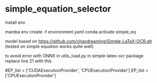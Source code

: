 # simple_equation_selector


install env

mamba env create -f environment.yaml
conda activate simple_eq



model based on https://github.com/chaodreaming/Simple-LaTeX-OCR.git (tested on simple equation works quite well)


to avoid error with ONNX in utils_load.py in simple-latex-ocr package replace line 21 with this 

#EP_list = ['CUDAExecutionProvider', 'CPUExecutionProvider']
EP_list = ['CPUExecutionProvider']